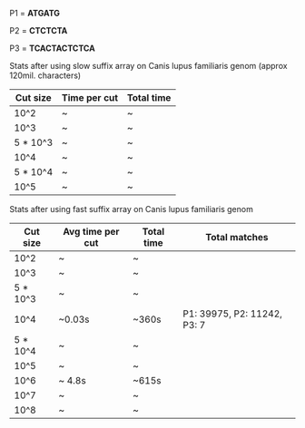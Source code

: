 P1 = __ATGATG__

P2 = __CTCTCTA__

P3 = __TCACTACTCTCA__

Stats after using slow suffix array on Canis lupus familiaris genom (approx 120mil. characters)

| Cut size | Time per cut | Total time |
| ---------|--------------|------------|
| 10^2     |   ~    | ~      |
| 10^3     |   ~    | ~      | 
| 5 * 10^3 |   ~    |  ~    |
| 10^4     |   ~     |  ~     |
| 5 * 10^4 |   ~      |  ~    |
| 10^5     |   ~     |  ~    |

Stats after using fast suffix array on Canis lupus familiaris genom

| Cut size | Avg time per cut | Total time | Total matches|
| ---------|--------------|------------|-------------------|
| 10^2     |   ~    | ~      | |
| 10^3     |   ~    |  ~     | |
| 5 * 10^3 |   ~     |  ~     | |
| 10^4     |   ~0.03s    |  ~360s   | P1: 39975, P2: 11242, P3: 7 |
| 5 * 10^4 |   ~     |  ~     | |
| 10^5     |   ~    |  ~     | |
| 10^6     |   ~ 4.8s     |  ~615s    ||
| 10^7     |   ~       |  ~    ||
| 10^8     |   ~      |  ~     ||
